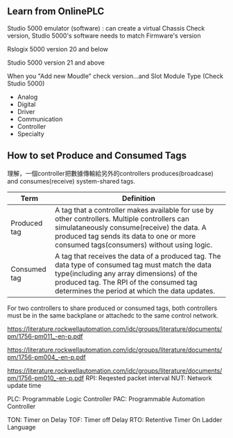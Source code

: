 ## Learn from OnlinePLC
Studio 5000 emulator (software) : can create a virtual Chassis
Check version, Studio 5000's software needs to match Firmware's version

Rslogix 5000
version 20 and below

Studio 5000
version 21 and above

When you "Add new Moudle" check version...and Slot
Module Type (Check Studio 5000)
- Analog
- Digital
- Driver
- Communication
- Controller
- Specialty 

## How to set Produce and Consumed Tags
理解，一個controller把數據傳輸給另外的controllers
produces(broadcase) and consumes(receive) system-shared tags.

| Term | Definition |
| ---- | ---------- |
| Produced tag | A tag that a controller makes available for use by other controllers. Multiple controllers can simulataneously consume(receive) the data. A produced tag sends its data to one or more consumed tags(consumers) without using logic.|
| Consumed tag | A tag that receives the data of a produced tag. The data type of consumed tag must match the data type(including any array dimensions) of the produced tag. The RPI of the consumed tag determines the period at which the data updates. |

For two controllers to share produced or consumed tags, both controllers must be in the same backplane or attachedc to the same control network.

https://literature.rockwellautomation.com/idc/groups/literature/documents/pm/1756-pm011_-en-p.pdf

https://literature.rockwellautomation.com/idc/groups/literature/documents/pm/1756-pm004_-en-p.pdf

https://literature.rockwellautomation.com/idc/groups/literature/documents/pm/1756-pm010_-en-p.pdf
RPI: Reqested packet interval 
NUT: Network update time

PLC: Programmable Logic Controller
PAC: Programmable Automation Controller

TON: Timer on Delay
TOF: Timer off Delay
RTO: Retentive Timer On
Ladder Language
